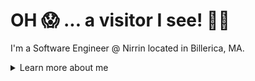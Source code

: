 # OH 😱 ... a visitor I see! 💃🕺
I'm a Software Engineer @ Nirrin located in Billerica, MA.

<details>
<summary>
  Learn more about me
</summary>

## About me 🐼
Immaculately chill vibes. Avid K-pop listener. Enjoyer of manga and comics.
- [Connect with me professionally 💼](https://www.linkedin.com/in/quingocnguyen/)
- [Connect with me through pain 😔](https://leetcode.com/quinguyen-dev/)

### Professional Interest
- Engineering products that users love using
- Being a part of an organization that aims to make a change
- Customer-driven development and design

### Preferred Technologies
- TypeScript
- Next.js or Remix.run
- Prisma
- PostgreSQL
- Rust

## What have I been working on? 💻

### Potential Projects
- macOS/iOS Manga Reader (because I can't get access to Aidoku 😞)

### Ongoing Projects
- MTG Goldfish Application with Workflows

### Recent Projects
- 🔒 Centralized Search Engine over Wikipedia (Python)
- [100 Days of SwiftUI Project Repository](https://github.com/quinguyen-dev/100-Days-of-SwiftUI) (Swift, SwiftUI)
- [Madness Puzzle](https://github.com/quinguyen-dev/2x2-madness-puzzle) (TypeScript, React, Tailwind, Vitest)
- [ITS Companion Application](https://github.com/quinguyen-dev/wpi-its-companion) (Kotlin)
- 🔒 Consignment Store (Remix, Tailwind, SST, TypeScript, AWS S3, AWS Cognito) 
- 🔒 Polar Park Hub (TypeScript, React Native, Shopify Restyle)

## What am I learning right now? 📚
- Rust
- Qt C++
- Framer Motion

## What am I planning on learning? 📗
- TBD
